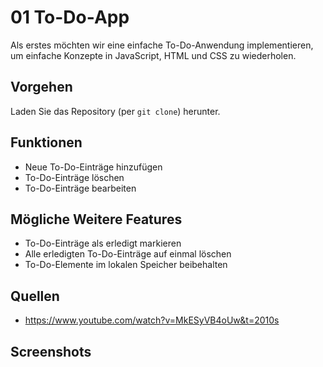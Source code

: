 # 01 To-Do-App
Als erstes möchten wir eine einfache To-Do-Anwendung implementieren, um einfache Konzepte in JavaScript, HTML und CSS zu wiederholen. 

## Vorgehen

Laden Sie das Repository (per `git clone`) herunter. 

## Funktionen

* Neue To-Do-Einträge hinzufügen
* To-Do-Einträge löschen
* To-Do-Einträge bearbeiten

## Mögliche Weitere Features

* To-Do-Einträge als erledigt markieren
* Alle erledigten To-Do-Einträge auf einmal löschen
* To-Do-Elemente im lokalen Speicher beibehalten

## Quellen

* https://www.youtube.com/watch?v=MkESyVB4oUw&t=2010s

## Screenshots


